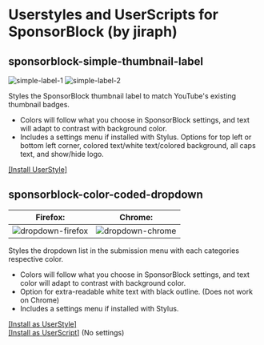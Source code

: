 # Userstyles and UserScripts for SponsorBlock (by jiraph)
## **sponsorblock-simple-thumbnail-label**  
![simple-label-1](https://user-images.githubusercontent.com/19298861/240079610-85643aa4-a7f7-4132-b16d-79f005dfd25c.jpg)
![simple-label-2](https://user-images.githubusercontent.com/19298861/240079614-019c0ab6-542d-4fef-87fd-7974ec8dffc2.jpg)
 
Styles the SponsorBlock thumbnail label to match YouTube's existing thumbnail badges. 
- Colors will follow what you choose in SponsorBlock settings, and text will adapt to contrast with background color. 
- Includes a settings menu if installed with Stylus. Options for top left or bottom left corner, colored text/white text/colored background, all caps text, and show/hide logo.

[[Install UserStyle]](https://gist.github.com/jiraph/e60d0a7ae7071f1f4ef060948d50a9a1/raw/sponsorblock.simplethumbnaillabels.user.css)

## **sponsorblock-color-coded-dropdown**  

| **Firefox:**  |**Chrome:**  |
| -----         | -----       |
| ![dropdown-firefox](https://user-images.githubusercontent.com/19298861/240079154-93f6a229-78ff-43c1-909e-7feb8c4033fa.png)| ![dropdown-chrome](https://user-images.githubusercontent.com/19298861/240078970-3cd3b8e0-a49a-411a-a78f-1a65fe8e18ce.png)|

Styles the dropdown list in the submission menu with each categories respective color.  
- Colors will follow what you choose in SponsorBlock settings, and text color will adapt to contrast with background color. 
- Option for extra-readable white text with black outline. (Does not work on Chrome)
- Includes a settings menu if installed with Stylus.  

[[Install as UserStyle]](https://gist.github.com/jiraph/e60d0a7ae7071f1f4ef060948d50a9a1/raw/sponsorblock.colorcodeddropdown.user.css)  
[[Install as UserScript]](https://gist.github.com/jiraph/e60d0a7ae7071f1f4ef060948d50a9a1/raw/sponsorblock.colorcodeddropdown.user.js) (No settings)